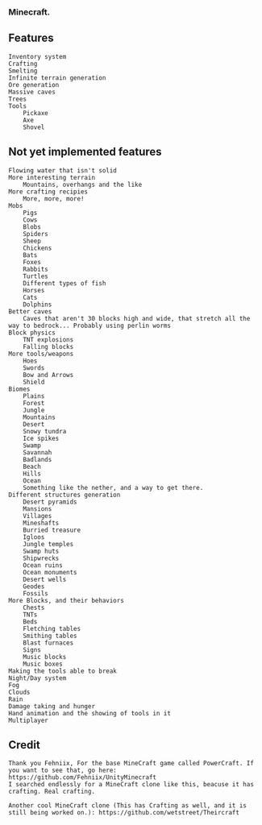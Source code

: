 ### Minecraft.

## Features
    Inventory system
    Crafting
    Smelting
    Infinite terrain generation
    Ore generation
    Massive caves
    Trees
    Tools
        Pickaxe
        Axe
        Shovel


## Not yet implemented features
    Flowing water that isn't solid
    More interesting terrain
        Mountains, overhangs and the like
    More crafting recipies
        More, more, more!
    Mobs
        Pigs
        Cows
        Blobs
        Spiders
        Sheep
        Chickens
        Bats
        Foxes
        Rabbits
        Turtles
        Different types of fish
        Horses
        Cats
        Dolphins
    Better caves
        Caves that aren't 30 blocks high and wide, that stretch all the way to bedrock... Probably using perlin worms
    Block physics
        TNT explosions
        Falling blocks
    More tools/weapons
        Hoes
        Swords
        Bow and Arrows
        Shield
    Biomes
        Plains
        Forest
        Jungle
        Mountains
        Desert
        Snowy tundra
        Ice spikes
        Swamp
        Savannah
        Badlands
        Beach
        Hills
        Ocean
        Something like the nether, and a way to get there.
    Different structures generation
        Desert pyramids
        Mansions
        Villages
        Mineshafts
        Burried treasure
        Igloos
        Jungle temples
        Swamp huts
        Shipwrecks
        Ocean ruins
        Ocean monuments
        Desert wells
        Geodes
        Fossils
    More Blocks, and their behaviors
        Chests
        TNTs
        Beds
        Fletching tables
        Smithing tables
        Blast furnaces
        Signs
        Music blocks
        Music boxes
    Making the tools able to break
    Night/Day system
    Fog
    Clouds
    Rain
    Damage taking and hunger
    Hand animation and the showing of tools in it
    Multiplayer


## Credit
    Thank you Fehniix, For the base MineCraft game called PowerCraft. If you want to see that, go here: https://github.com/Fehniix/UnityMinecraft 
    I searched endlessly for a MineCraft clone like this, beacuse it has crafting. Real crafting.

    Another cool MineCraft clone (This has Crafting as well, and it is still being worked on.): https://github.com/wetstreet/Theircraft